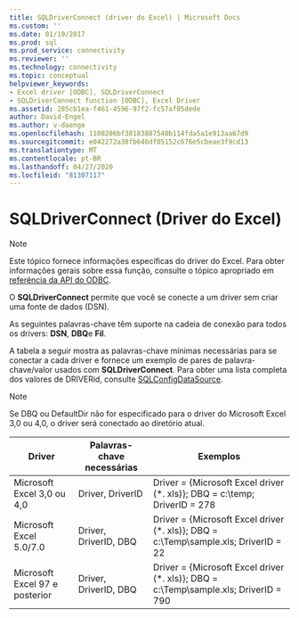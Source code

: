 ```yaml
---
title: SQLDriverConnect (driver do Excel) | Microsoft Docs
ms.custom: ''
ms.date: 01/19/2017
ms.prod: sql
ms.prod_service: connectivity
ms.reviewer: ''
ms.technology: connectivity
ms.topic: conceptual
helpviewer_keywords:
- Excel driver [ODBC], SQLDriverConnect
- SQLDriverConnect function [ODBC], Excel Driver
ms.assetid: 285cb1ea-f461-4596-97f2-fc57af05dede
author: David-Engel
ms.author: v-daenge
ms.openlocfilehash: 1108206bf38183887540b114fda5a1e913aa67d9
ms.sourcegitcommit: e042272a38fb646df05152c676e5cbeae3f9cd13
ms.translationtype: MT
ms.contentlocale: pt-BR
ms.lasthandoff: 04/27/2020
ms.locfileid: "81307117"
---
```

# <a name="sqldriverconnect-excel-driver"></a>SQLDriverConnect (Driver do Excel)
> [!NOTE]  
>  Este tópico fornece informações específicas do driver do Excel. Para obter informações gerais sobre essa função, consulte o tópico apropriado em [referência da API do ODBC](../../odbc/reference/syntax/odbc-api-reference.md).  
  
 O **SQLDriverConnect** permite que você se conecte a um driver sem criar uma fonte de dados (DSN).  
  
 As seguintes palavras-chave têm suporte na cadeia de conexão para todos os drivers: **DSN**, **DBQ**e **Fil**.  
  
 A tabela a seguir mostra as palavras-chave mínimas necessárias para se conectar a cada driver e fornece um exemplo de pares de palavra-chave/valor usados com **SQLDriverConnect**. Para obter uma lista completa dos valores de DRIVERid, consulte [SQLConfigDataSource](../../odbc/microsoft/odbc-jet-sqlconfigdatasource-excel-driver.md).  
  
> [!NOTE]  
>  Se DBQ ou DefaultDir não for especificado para o driver do Microsoft Excel 3,0 ou 4,0, o driver será conectado ao diretório atual.  
  
|Driver|Palavras-chave necessárias|Exemplos|  
|------------|-----------------------|--------------|  
|Microsoft Excel 3,0 ou 4,0|Driver, DriverID|Driver = {Microsoft Excel driver (*. xls)}; DBQ = c:\temp; DriverID = 278|  
|Microsoft Excel 5.0/7.0|Driver, DriverID, DBQ|Driver = {Microsoft Excel driver (*. xls)}; DBQ = c:\Temp\sample.xls; DriverID = 22|  
|Microsoft Excel 97 e posterior|Driver, DriverID, DBQ|Driver = {Microsoft Excel driver (*. xls)}; DBQ = c:\Temp\sample.xls; DriverID = 790|
